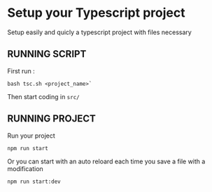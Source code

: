 # Setup your Typescript project 
Setup easily and quicly a typescript project with files necessary

## RUNNING SCRIPT
First run : 
```shell
bash tsc.sh <project_name>`
```

Then start coding in `src/`

## RUNNING PROJECT
Run your project 
```shell
npm run start
```

Or you can start with an auto reloard each time you save a file with a modification
```shell
npm run start:dev
```